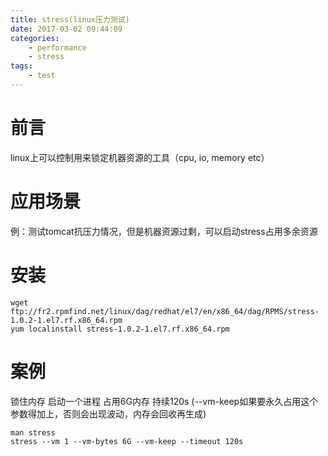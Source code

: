 ```yaml
---
title: stress(linux压力测试)
date: 2017-03-02 09:44:09
categories:
	- performance
	- stress
tags:
	- test
---
```

# 前言
linux上可以控制用来锁定机器资源的工具（cpu, io, memory etc）
<!-- more -->

# 应用场景
例：测试tomcat抗压力情况，但是机器资源过剩，可以启动stress占用多余资源

# 安装
```
wget ftp://fr2.rpmfind.net/linux/dag/redhat/el7/en/x86_64/dag/RPMS/stress-1.0.2-1.el7.rf.x86_64.rpm
yum localinstall stress-1.0.2-1.el7.rf.x86_64.rpm
```

# 案例
锁住内存 启动一个进程 占用6G内存 持续120s  (--vm-keep如果要永久占用这个参数得加上，否则会出现波动，内存会回收再生成)
```
man stress
stress --vm 1 --vm-bytes 6G --vm-keep --timeout 120s
```
